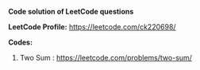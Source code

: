 **Code solution of LeetCode questions**

**LeetCode Profile:** https://leetcode.com/ck220698/

**Codes:** 
  1. Two Sum : https://leetcode.com/problems/two-sum/
